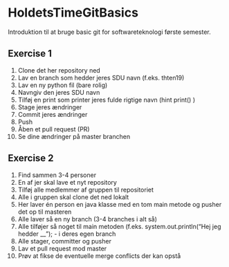 # HoldetsTimeGitBasics
Introduktion til at bruge basic git for softwareteknologi første semester.

## Exercise 1
1. Clone det her repository ned
2. Lav en branch som hedder jeres SDU navn (f.eks. thten19)
3. Lav en ny python fil (bare rolig)
4. Navngiv den jeres SDU navn
5. Tilføj en print som printer jeres fulde rigtige navn (hint print() )
6. Stage jeres ændringer
7. Commit jeres ændringer
8. Push
9. Åben et pull request (PR)
10. Se dine ændringer på master branchen

## Exercise 2
1. Find sammen 3-4 personer
2. En af jer skal lave et nyt repository
3. Tilføj alle medlemmer af gruppen til repositoriet
4. Alle i gruppen skal clone det ned lokalt
5. Her laver én person en java klasse med en tom main metode og pusher det op til masteren
6. Alle laver så en ny branch (3-4 branches i alt så)
7. Alle tilføjer så noget til main metoden (f.eks. system.out.println(“Hej jeg hedder __”); - i deres egen branch
8. Alle stager, committer og pusher
9. Lav et pull request mod master
10. Prøv at fikse de eventuelle merge conflicts der kan opstå
